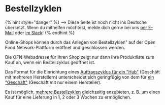 # Bestellzyklen

{% hint style="danger" %}
<img src="https://firebasestorage.googleapis.com/v0/b/gitbook-28427.appspot.com/o/assets%2F-L9rgk4wEweX_zxXIzmW%2F-LpeYcYHvFT89zDzVlG4%2F-LpeZq2i0oaAbNYfYfu5%2FCapture%20du%202019-09-26%2000-38-19.png?alt=media&#x26;token=aef3eea2-4d60-4d24-99ec-6edbda36b45c" alt="" data-size="line">-->​<img src="https://firebasestorage.googleapis.com/v0/b/gitbook-28427.appspot.com/o/assets%2F-L9rgk4wEweX_zxXIzmW%2F-MdHZQzZkj-9uNA4c3qD%2F-MdIF6yxdsNWC5BK3awW%2FFlagge%20Deutschland.jpg?alt=media&#x26;token=9bbe895b-2aa1-40da-8221-01fb74558b92" alt="" data-size="line"> Diese Seite ist noch nicht ins Deutsche übersetzt. Wenn du mithelfen möchtest, melde dich gerne bei uns [per E-Mail](mailto:konrad@openfoodnetwork.de) oder [im Slack](https://join.slack.com/t/openfoodnetwork/shared\_invite/zt-9sjkjdlu-r02kUMP1zbrTgUhZhYPF\~A)!
{% endhint %}

Online-Shops können durch das Anlegen von Bestellzyklen" auf der Open Food Network-Plattform eröffnet und geschlossen werden.

Die OFN-Webadresse für Ihren Shop zeigt nur dann Ihre Produktliste zum Kauf an, wenn ein Bestellzyklus geöffnet ist.

Das Format für die Einrichtung eines [Auftragszyklus für ein "Hub"](order-cycles-for-hubs.md) (Geschäft mit mehreren Herstellern) unterscheidet sich geringfügig von dem für [ein "Geschäft"](order-cycles-for-producers.md) (Geschäft mit nur einem Hersteller).

Es ist möglich, [mehrere Bestellzyklen](opening-more-than-one-order-cycle.md) gleichzeitig anzubieten, z. B. um einen Kauf für eine Lieferung in 1, 2 oder 3 Wochen zu ermöglichen.

